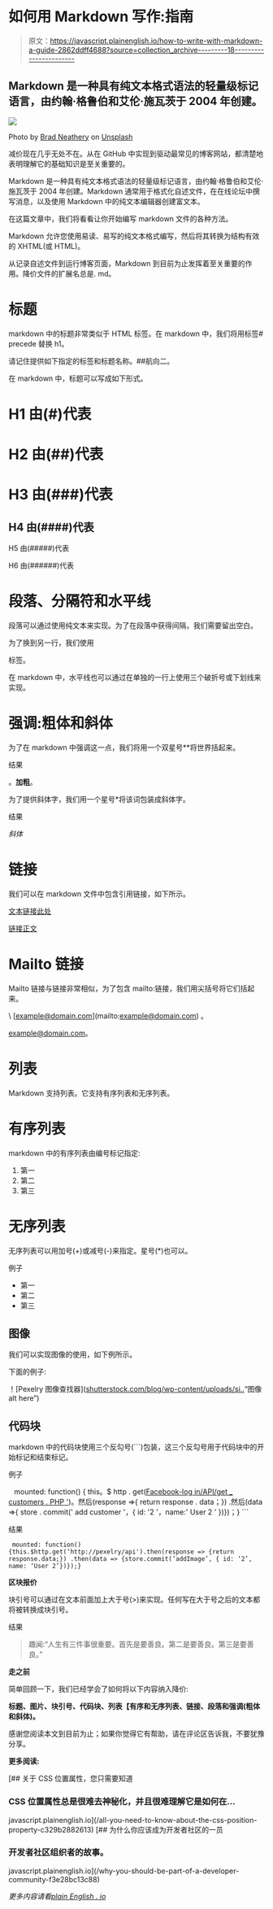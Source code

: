 # 如何用 Markdown 写作:指南

> 原文：<https://javascript.plainenglish.io/how-to-write-with-markdown-a-guide-2862ddff4688?source=collection_archive---------18----------------------->

## Markdown 是一种具有纯文本格式语法的轻量级标记语言，由约翰·格鲁伯和艾伦·施瓦茨于 2004 年创建。

![](img/b969279007fe23be2a44f0c46d707746.png)

Photo by [Brad Neathery](https://unsplash.com/@bradneathery?utm_source=medium&utm_medium=referral) on [Unsplash](https://unsplash.com?utm_source=medium&utm_medium=referral)

减价现在几乎无处不在。从在 GitHub 中实现到驱动最常见的博客网站，都清楚地表明理解它的基础知识是至关重要的。

Markdown 是一种具有纯文本格式语法的轻量级标记语言，由约翰·格鲁伯和艾伦·施瓦茨于 2004 年创建。Markdown 通常用于格式化自述文件，在在线论坛中撰写消息，以及使用 Markdown 中的纯文本编辑器创建富文本。

在这篇文章中，我们将看看让你开始编写 markdown 文件的各种方法。

Markdown 允许您使用易读、易写的纯文本格式编写，然后将其转换为结构有效的 XHTML(或 HTML)。

从记录自述文件到运行博客页面，Markdown 到目前为止发挥着至关重要的作用。降价文件的扩展名总是. md。

# 标题

markdown 中的标题非常类似于 HTML 标签。在 markdown 中，我们将用标签# precede 替换 h1。

请记住提供如下指定的标签和标题名称。##航向二。

在 markdown 中，标题可以写成如下形式。

# H1 由(#)代表

# H2 由(##)代表

# H3 由(###)代表

## H4 由(####)代表

H5 由(#####)代表

H6 由(######)代表

# 段落、分隔符和水平线

段落可以通过使用纯文本来实现。为了在段落中获得间隔，我们需要留出空白。

为了换到另一行，我们使用

标签。

在 markdown 中，水平线也可以通过在单独的一行上使用三个破折号或下划线来实现。

# 强调:粗体和斜体

为了在 markdown 中强调这一点，我们将用一个双星号**将世界括起来。

结果

。**加粗**。

为了提供斜体字，我们用一个星号*将该词包装成斜体字。

结果

*斜体*

# 链接

我们可以在 markdown 文件中包含引用链接，如下所示。

[文本链接此处](链接此处)

[链接正文](https://www.linkedin.com/in/amjohnphilip/)

# Mailto 链接

Mailto 链接与链接非常相似，为了包含 mailto:链接，我们用尖括号将它们括起来。

\ [example@domain.com\](mailto:example@domain.com\) 。

[example@domain.com](mailto:example@domain.com)。

# 列表

Markdown 支持列表。它支持有序列表和无序列表。

# 有序列表

markdown 中的有序列表由编号标记指定:

1.  第一
2.  第二
3.  第三

# 无序列表

无序列表可以用加号(+)或减号(-)来指定。星号(*)也可以。

例子

*   第一
*   第二
*   第三

## **图像**

我们可以实现图像的使用，如下例所示。

下面的例子:

！[Pexelry 图像查找器]([shutterstock.com/blog/wp-content/uploads/si..](https://www.shutterstock.com/blog/wp-content/uploads/sites/5/2020/05/Image-Files-Blog-Icons-2.jpg?w=750)“图像 alt here”)

## **代码块**

markdown 中的代码块使用三个反勾号(```)包装，这三个反勾号用于代码块中的开始标记和结束标记。

例子

` ` mounted: function() { this。$ http . get([Facebook-log in/API/get _ customers . PHP '](http://facebook-login/api/get_customers.php'))。然后(response =>{ return response . data；}) .然后(data =>{ store . commit(' add customer '，{ id: '2 '，name:' User 2 ' })})；} ```

结果

```
 mounted: function() {this.$http.get(‘http://pexelry/api').then(response => {return response.data;}) .then(data => {store.commit(‘addImage’, { id: ‘2’, name: ‘User 2’})});}
```

**区块报价**

块引号可以通过在文本前面加上大于号(>)来实现。任何写在大于号之后的文本都将被转换成块引号。

结果

> 趣闻:“人生有三件事很重要。首先是要善良。第二是要善良。第三是要善良。”

**走之前**

简单回顾一下，我们已经学会了如何将以下内容纳入降价:

**标题、图片、块引号、代码块、列表【有序和无序列表、链接、段落和强调(粗体和斜体)。**

感谢您阅读本文到目前为止；如果你觉得它有帮助，请在评论区告诉我，不要犹豫分享。

**更多阅读:**

[](/all-you-need-to-know-about-the-css-position-property-c329b2882613) [## 关于 CSS 位置属性，您只需要知道

### CSS 位置属性总是很难去神秘化，并且很难理解它是如何在…

javascript.plainenglish.io](/all-you-need-to-know-about-the-css-position-property-c329b2882613) [](/why-you-should-be-part-of-a-developer-community-f3e28bc13c88) [## 为什么你应该成为开发者社区的一员

### 开发者社区组织者的故事。

javascript.plainenglish.io](/why-you-should-be-part-of-a-developer-community-f3e28bc13c88) 

*更多内容请看*[*plain English . io*](http://plainenglish.io/)